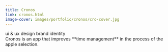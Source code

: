 ```yaml
---
title: Cronos
link: cronos.html
image-cover: images/portfolio/cronos/cro-cover.jpg
---
```

<div class="skills">
  <span class="skill">ui & ux design</span>
  <span class="skill">brand identity</span>
</div>
Cronos is an app that improves **time management** in the process of the apple selection.
